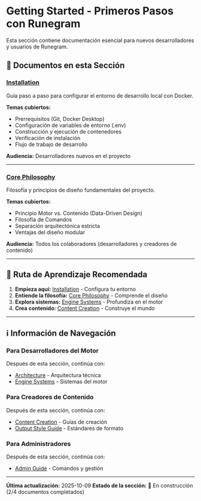 # Getting Started - Primeros Pasos con Runegram

Esta sección contiene documentación esencial para nuevos desarrolladores y usuarios de Runegram.

## 📄 Documentos en esta Sección

### [Installation](instalacion.md)
Guía paso a paso para configurar el entorno de desarrollo local con Docker.

**Temas cubiertos:**
- Prerrequisitos (Git, Docker Desktop)
- Configuración de variables de entorno (.env)
- Construcción y ejecución de contenedores
- Verificación de instalación
- Flujo de trabajo de desarrollo

**Audiencia:** Desarrolladores nuevos en el proyecto

---

### [Core Philosophy](filosofia-central.md)
Filosofía y principios de diseño fundamentales del proyecto.

**Temas cubiertos:**
- Principio Motor vs. Contenido (Data-Driven Design)
- Filosofía de Comandos
- Separación arquitectónica estricta
- Ventajas del diseño modular

**Audiencia:** Todos los colaboradores (desarrolladores y creadores de contenido)

---

## 🎯 Ruta de Aprendizaje Recomendada

1. **Empieza aquí:** [Installation](instalacion.md) - Configura tu entorno
2. **Entiende la filosofía:** [Core Philosophy](filosofia-central.md) - Comprende el diseño
3. **Explora sistemas:** [Engine Systems](../sistemas-del-motor/) - Profundiza en el motor
4. **Crea contenido:** [Content Creation](../creacion-de-contenido/) - Construye el mundo

---

## ℹ️ Información de Navegación

### Para Desarrolladores del Motor
Después de esta sección, continúa con:
- [Architecture](../arquitectura/) - Arquitectura técnica
- [Engine Systems](../sistemas-del-motor/) - Sistemas del motor

### Para Creadores de Contenido
Después de esta sección, continúa con:
- [Content Creation](../creacion-de-contenido/) - Guías de creación
- [Output Style Guide](../creacion-de-contenido/guia-de-estilo-de-salida.md) - Estándares de formato

### Para Administradores
Después de esta sección, continúa con:
- [Admin Guide](../guia-de-administracion/) - Comandos y gestión

---

**Última actualización:** 2025-10-09
**Estado de la sección:** 🚧 En construcción (2/4 documentos completados)
